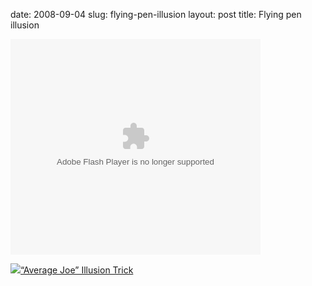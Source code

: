 date: 2008-09-04
slug: flying-pen-illusion
layout: post
title: Flying pen illusion


<embed src="http://www.metacafe.com/fplayer/1559124/natures_wonders.swf" width="400" height="345" wmode="transparent" pluginspage="http://www.macromedia.com/go/getflashplayer" type="application/x-shockwave-flash"> </embed><p><a href="http://www.instructables.com/id/Average-Joe-Illusion-Trick/" target="_blank"><img src="http://www.instructables.com/files/deriv/F53/BACL/FJAI347A/F53BACLFJAI347A.MEDIUM.jpg"/>&#8220;Average Joe&#8221; Illusion Trick</a></p>
